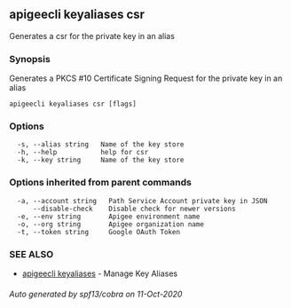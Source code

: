 ## apigeecli keyaliases csr

Generates a csr for the private key in an alias

### Synopsis

Generates a PKCS #10 Certificate Signing Request for the private key in an alias

```
apigeecli keyaliases csr [flags]
```

### Options

```
  -s, --alias string   Name of the key store
  -h, --help           help for csr
  -k, --key string     Name of the key store
```

### Options inherited from parent commands

```
  -a, --account string   Path Service Account private key in JSON
      --disable-check    Disable check for newer versions
  -e, --env string       Apigee environment name
  -o, --org string       Apigee organization name
  -t, --token string     Google OAuth Token
```

### SEE ALSO

* [apigeecli keyaliases](apigeecli_keyaliases.md)	 - Manage Key Aliases

###### Auto generated by spf13/cobra on 11-Oct-2020

